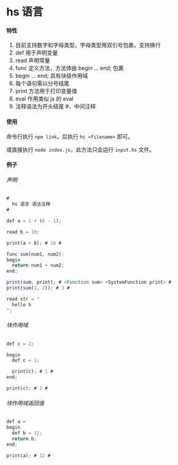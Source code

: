 # hs 语言

#### 特性

1. 目前支持数字和字母类型，字母类型用双引号包裹，支持换行
2. def 用于声明变量
3. read 声明常量
4. func 定义方法，方法体由 begin ... end; 包裹
5. begin ... end; 具有块级作用域
6. 每个语句需以分号结尾
7. print 方法用于打印变量值
8. eval 作用类似 js 的 eval
9. 注释语法为开头结尾 #，中间注释

#### 使用

命令行执行 `npm link`，后执行 `hs <filename>` 即可。

或直接执行 `node index.js`，此方法只会运行 `input.hs` 文件。

#### 例子

###### 声明

```javascript
#
  hs 语言 语法注释
#

def a = 1 + (6 - 1);

read b = 10;

print(a + b); # 16 #

func sum(num1, num2):
begin
  return num1 + num2;
end;

print(sum, print); # <Function sum> <SystemFunction print> #
print(sum(1, 2)); # 3 #

read str = "
  hello h
";
```

###### 块作用域

```javascript
def c = 2;

begin
  def c = 1;

  print(c); # 1 #
end;

print(c); # 2 #
```

###### 块作用域返回值

```javascript
def a =
begin
  def b = 12;
  return b;
end;

print(a); # 12 #
```